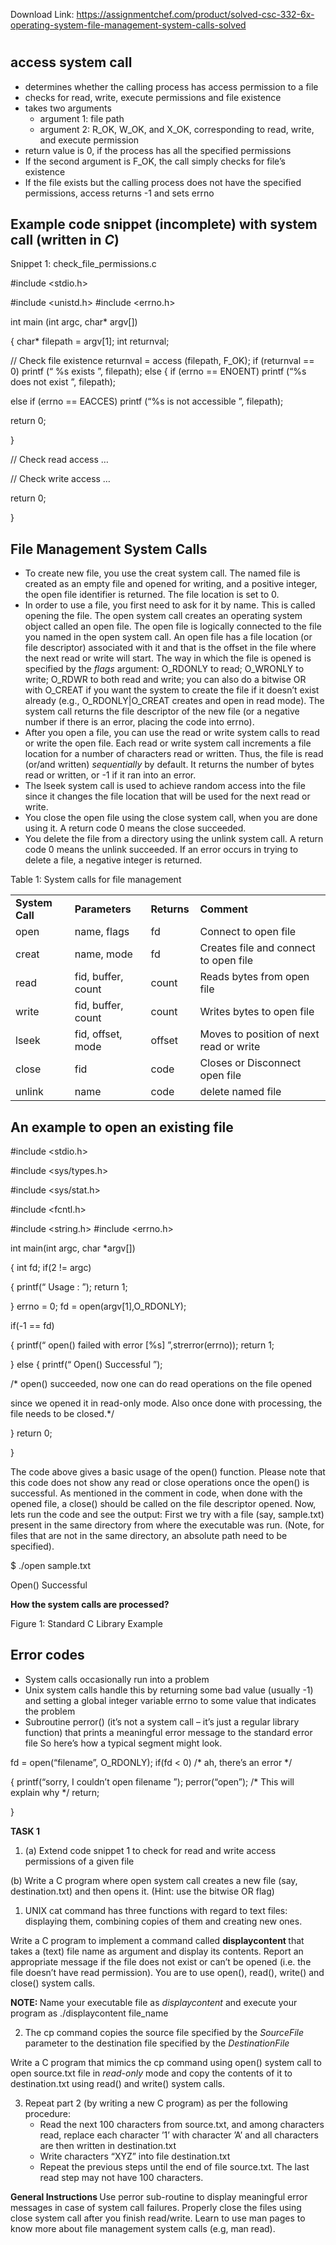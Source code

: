 Download Link: https://assignmentchef.com/product/solved-csc-332-6x-operating-system-file-management-system-calls-solved
<br>



<h1></h1>

<h2>access system call</h2>

<ul>

 <li>determines whether the calling process has access permission to a file</li>

 <li>checks for read, write, execute permissions and file existence</li>

 <li>takes two arguments

  <ul>

   <li>argument 1: file path</li>

   <li>argument 2: R_OK, W_OK, and X_OK, corresponding to read, write, and execute permission</li>

  </ul></li>

 <li>return value is 0, if the process has all the specified permissions</li>

 <li>If the second argument is F_OK, the call simply checks for file’s existence</li>

 <li>If the file exists but the calling process does not have the specified permissions, access returns -1 and sets errno</li>

</ul>

<h2>Example code snippet (incomplete) with system call (written in <em>C</em>)</h2>

Snippet 1: check_file_permissions.c

#include &lt;stdio.h&gt;

#include &lt;unistd.h&gt; #include &lt;errno.h&gt;

int main (int argc, char* argv[])

{ char* filepath = argv[1]; int returnval;

// Check file existence returnval = access (filepath, F_OK); if (returnval == 0) printf (“
 %s exists
”, filepath); else { if (errno == ENOENT) printf (“%s does not exist
”, filepath);

else if (errno == EACCES) printf (“%s is not accessible
”, filepath);

return 0;

}

// Check read access …

// Check write access …

return 0;

}

<h2>File Management System Calls</h2>

<ul>

 <li>To create new file, you use the creat system call. The named file is created as an empty file and opened for writing, and a positive integer, the open file identifier is returned. The file location is set to 0.</li>

 <li>In order to use a file, you first need to ask for it by name. This is called opening the file. The open system call creates an operating system object called an open file. The open file is logically connected to the file you named in the open system call. An open file has a file location (or file descriptor) associated with it and that is the offset in the file where the next read or write will start. The way in which the file is opened is specified by the <em>flags </em>argument: O_RDONLY to read; O_WRONLY to write; O_RDWR to both read and write; you can also do a bitwise OR with O_CREAT if you want the system to create the file if it doesn’t exist already (e.g., O_RDONLY|O_CREAT creates and open in read mode). The system call returns the file descriptor of the new file (or a negative number if there is an error, placing the code into errno).</li>

 <li>After you open a file, you can use the read or write system calls to read or write the open file. Each read or write system call increments a file location for a number of characters read or written. Thus, the file is read (or/and written) <em>sequentially </em>by default. It returns the number of bytes read or written, or -1 if it ran into an error.</li>

 <li>The lseek system call is used to achieve random access into the file since it changes the file location that will be used for the next read or write.</li>

 <li>You close the open file using the close system call, when you are done using it. A return code 0 means the close succeeded.</li>

 <li>You delete the file from a directory using the unlink system call. A return code 0 means the unlink succeeded. If an error occurs in trying to delete a file, a negative integer is returned.</li>

</ul>

Table 1: System calls for file management

<table width="515">

 <tbody>

  <tr>

   <td width="89"><strong>System Call</strong></td>

   <td width="114"><strong>Parameters</strong></td>

   <td width="64"><strong>Returns</strong></td>

   <td width="248"><strong>Comment</strong></td>

  </tr>

  <tr>

   <td width="89">open</td>

   <td width="114">name, flags</td>

   <td width="64">fd</td>

   <td width="248">Connect to open file</td>

  </tr>

  <tr>

   <td width="89">creat</td>

   <td width="114">name, mode</td>

   <td width="64">fd</td>

   <td width="248">Creates file and connect to open file</td>

  </tr>

  <tr>

   <td width="89">read</td>

   <td width="114">fid, buffer, count</td>

   <td width="64">count</td>

   <td width="248">Reads bytes from open file</td>

  </tr>

  <tr>

   <td width="89">write</td>

   <td width="114">fid, buffer, count</td>

   <td width="64">count</td>

   <td width="248">Writes bytes to open file</td>

  </tr>

  <tr>

   <td width="89">lseek</td>

   <td width="114">fid, offset, mode</td>

   <td width="64">offset</td>

   <td width="248">Moves to position of next read or write</td>

  </tr>

  <tr>

   <td width="89">close</td>

   <td width="114">fid</td>

   <td width="64">code</td>

   <td width="248">Closes or Disconnect open file</td>

  </tr>

  <tr>

   <td width="89">unlink</td>

   <td width="114">name</td>

   <td width="64">code</td>

   <td width="248">delete named file</td>

  </tr>

 </tbody>

</table>

<h2>An example to open an existing file</h2>

#include &lt;stdio.h&gt;

#include &lt;sys/types.h&gt;

#include &lt;sys/stat.h&gt;

#include &lt;fcntl.h&gt;

#include &lt;string.h&gt; #include &lt;errno.h&gt;

int main(int argc, char *argv[])

{ int fd; if(2 != argc)

{ printf(“
 Usage : 
”); return 1;

} errno = 0; fd = open(argv[1],O_RDONLY);

if(-1 == fd)

{ printf(“
 open() failed with error [%s]
”,strerror(errno)); return 1;

} else { printf(“
 Open() Successful
”);

/* open() succeeded, now one can do read operations on the file opened

since we opened it in read-only mode. Also once done with processing, the file needs to be closed.*/

} return 0;

}

The code above gives a basic usage of the open() function. Please note that this code does not show any read or close operations once the open() is successful. As mentioned in the comment in code, when done with the opened file, a close() should be called on the file descriptor opened. Now, lets run the code and see the output: First we try with a file (say, sample.txt) present in the same directory from where the executable was run. (Note, for files that are not in the same directory, an absolute path need to be specified).

$ ./open sample.txt

Open() Successful

<strong>How the system calls are processed?</strong>

Figure 1: Standard C Library Example

<h2>Error codes</h2>

<ul>

 <li>System calls occasionally run into a problem</li>

 <li>Unix system calls handle this by returning some bad value (usually -1) and setting a global integer variable errno to some value that indicates the problem</li>

 <li>Subroutine perror() (it’s not a system call – it’s just a regular library function) that prints a meaningful error message to the standard error file So here’s how a typical segment might look.</li>

</ul>

fd = open(“filename”, O_RDONLY); if(fd &lt; 0) /* ah, there’s an error */

{ printf(“sorry, I couldn’t open filename
”); perror(“open”); /* This will explain why */ return;

}

<strong>TASK 1</strong>

<ol>

 <li>(a) Extend code snippet 1 to check for read and write access permissions of a given file</li>

</ol>

(b) Write a C program where open system call creates a new file (say, destination.txt) and then opens it. (Hint: use the bitwise OR flag)

<ol>

 <li>UNIX cat command has three functions with regard to text files: displaying them, combining copies of them and creating new ones.</li>

</ol>

Write a C program to implement a command called <strong>displaycontent </strong>that takes a (text) file name as argument and display its contents. Report an appropriate message if the file does not exist or can’t be opened (i.e. the file doesn’t have read permission). You are to use open(), read(), write() and close() system calls.

<strong>NOTE: </strong>Name your executable file as <em>displaycontent </em>and execute your program as ./displaycontent file_name

<ol start="2">

 <li>The cp command copies the source file specified by the <em>SourceFile </em>parameter to the destination file specified by the <em>DestinationFile </em></li>

</ol>

Write a C program that mimics the cp command using open() system call to open source.txt file in <em>read-only </em>mode and copy the contents of it to destination.txt using read() and write() system calls.

<ol start="3">

 <li>Repeat part 2 (by writing a new C program) as per the following procedure:

  <ul>

   <li>Read the next 100 characters from source.txt, and among characters read, replace each character ’1’ with character ’A’ and all characters are then written in destination.txt</li>

   <li>Write characters “XYZ” into file destination.txt</li>

   <li>Repeat the previous steps until the end of file source.txt. The last read step may not have 100 characters.</li>

  </ul></li>

</ol>

<strong>General Instructions </strong>Use perror sub-routine to display meaningful error messages in case of system call failures. Properly close the files using close system call after you finish read/write. Learn to use man pages to know more about file management system calls (e.g, man read).


